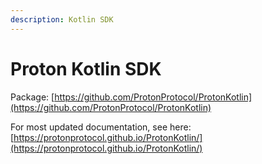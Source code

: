 ```yaml
---
description: Kotlin SDK
---
```


# Proton Kotlin SDK

Package: [https://github.com/ProtonProtocol/ProtonKotlin](https://github.com/ProtonProtocol/ProtonKotlin)

For most updated documentation, see here: [https://protonprotocol.github.io/ProtonKotlin/](https://protonprotocol.github.io/ProtonKotlin/)
